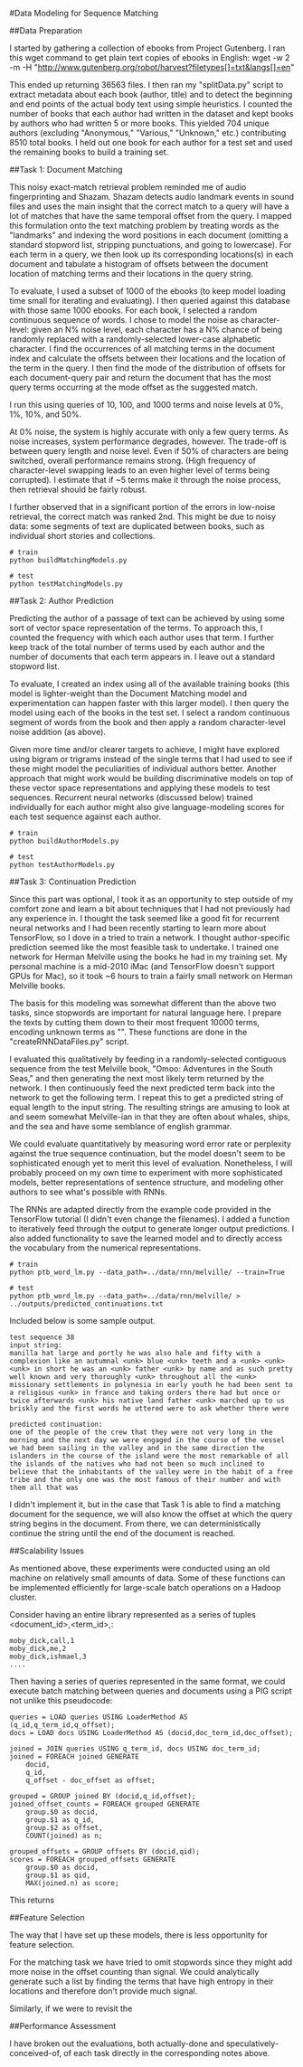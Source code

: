 #Data Modeling for Sequence Matching

##Data Preparation

I started by gathering a collection of ebooks from Project Gutenberg. I ran this wget command to get plain text copies of ebooks in English:
wget -w 2 -m -H "http://www.gutenberg.org/robot/harvest?filetypes[]=txt&langs[]=en"

This ended up returning 36563 files. I then ran my "splitData.py" script to extract metadata about each book (author, title) and to detect the beginning and end points of the actual body text using simple heuristics. I counted the number of books that each author had written in the dataset and kept books by authors who had written 5 or more books. This yielded 704 unique authors (excluding "Anonymous," "Various," "Unknown," etc.) contributing 8510 total books. I held out one book for each author for a test set and used the remaining books to build a training set.


##Task 1: Document Matching

This noisy exact-match retrieval problem reminded me of audio fingerprinting and Shazam. Shazam detects audio landmark events in sound files and uses the main insight that the correct match to a query will have a lot of matches that have the same temporal offset from the query. I mapped this formulation onto the text matching problem by treating words as the "landmarks" and indexing the word positions in each document (omitting a standard stopword list, stripping punctuations, and going to lowercase). For each term in a query, we then look up its corresponding locations(s) in each document and tabulate a histogram of offsets between the document location of matching terms and their locations in the query string.

To evaluate, I used a subset of 1000 of the ebooks (to keep model loading time small for iterating and evaluating). I then queried against this database with those same 1000 ebooks. For each book, I selected a random continuous sequence of words. I chose to model the noise as character-level: given an N% noise level, each character has a N% chance of being randomly replaced with a randomly-selected lower-case alphabetic character. I find the occurrences of all matching terms in the document index and calculate the offsets between their locations and the location of the term in the query. I then find the mode of the distribution of offsets for each document-query pair and return the document that has the most query terms occurring at the mode offset as the suggested match.

I run this using queries of 10, 100, and 1000 terms and noise levels at 0%, 1%, 10%, and 50%.

At 0% noise, the system is highly accurate with only a few query terms. As noise increases, system performance degrades, however. The trade-off is between query length and noise level. Even if 50% of characters are being switched, overall performance remains strong. (High frequency of character-level swapping leads to an even higher level of terms being corrupted). I estimate that if ~5 terms make it through the noise process, then retrieval should be fairly robust.

I further observed that in a significant portion of the errors in low-noise retrieval, the correct match was ranked 2nd. This might be due to noisy data: some segments of text are duplicated between books, such as individual short stories and collections.

```
# train
python buildMatchingModels.py

# test
python testMatchingModels.py
```

##Task 2: Author Prediction

Predicting the author of a passage of text can be achieved by using some sort of vector space representation of the terms. To approach this, I counted the frequency with which each author uses that term. I further keep track of the total number of terms used by each author and the number of documents that each term appears in. I leave out a standard stopword list.

To evaluate, I created an index using all of the available training books (this model is lighter-weight than the Document Matching model and experimentation can happen faster with this larger model). I then query the model using each of the books in the test set. I select a random continuous segment of words from the book and then apply a random character-level noise addition (as above).

Given more time and/or clearer targets to achieve, I might have explored using bigram or trigrams instead of the single terms that I had used to see if these might model the peculiarities of individual authors better. Another approach that might work would be building discriminative models on top of these vector space representations and applying these models to test sequences. Recurrent neural networks (discussed below) trained individually for each author might also give language-modeling scores for each test sequence against each author.

```
# train
python buildAuthorModels.py

# test
python testAuthorModels.py
```


##Task 3: Continuation Prediction

Since this part was optional, I took it as an opportunity to step outside of my comfort zone and learn a bit about techniques that I had not previously had any experience in. I thought the task seemed like a good fit for recurrent neural networks and I had been recently starting to learn more about TensorFlow, so I dove in a tried to train a network. I thought author-specific prediction seemed like the most feasible task to undertake. I trained one network for Herman Melville using the books he had in my training set. My personal machine is a mid-2010 iMac (and TensorFlow doesn't support GPUs for Mac), so it took ~6 hours to train a fairly small network on Herman Melville books. 

The basis for this modeling was somewhat different than the above two tasks, since stopwords are important for natural language here. I prepare the texts by cutting them down to their most frequent 10000 terms, encoding unknown terms as "<unk>". These functions are done in the "createRNNDataFiles.py" script.

I evaluated this qualitatively by feeding in a randomly-selected contiguous sequence from the test Melville book, "Omoo: Adventures in the South Seas," and then generating the next most likely term returned by the network. I then continuously feed the next predicted term back into the network to get the following term. I repeat this to get a predicted string of equal length to the input string. The resulting strings are amusing to look at and seem somewhat Melville-ian in that they are often about whales, ships, and the sea and have some semblance of english grammar.

We could evaluate quantitatively by measuring word error rate or perplexity against the true sequence continuation, but the model doesn't seem to be sophisticated enough yet to merit this level of evaluation. Nonetheless, I will probably proceed on my own time to experiment with more sophisticated models, better representations of sentence structure, and modeling other authors to see what's possible with RNNs.

The RNNs are adapted directly from the example code provided in the TensorFlow tutorial (I didn't even change the filenames). I added a function to iteratively feed through the output to generate longer output predictions. I also added functionality to save the learned model and to directly access the vocabulary from the numerical representations.

```
# train
python ptb_word_lm.py --data_path=../data/rnn/melville/ --train=True

# test
python ptb_word_lm.py --data_path=../data/rnn/melville/ > ../outputs/predicted_continuations.txt
```

Included below is some sample output.

```
test sequence 38
input string:
manilla hat large and portly he was also hale and fifty with a complexion like an autumnal <unk> blue <unk> teeth and a <unk> <unk> <unk> in short he was an <unk> father <unk> by name and as such pretty well known and very thoroughly <unk> throughout all the <unk> missionary settlements in polynesia in early youth he had been sent to a religious <unk> in france and taking orders there had but once or twice afterwards <unk> his native land father <unk> marched up to us briskly and the first words he uttered were to ask whether there were

predicted continuation:
one of the people of the crew that they were not very long in the morning and the next day we were engaged in the course of the vessel we had been sailing in the valley and in the same direction the islanders in the course of the island were the most remarkable of all the islands of the natives who had not been so much inclined to believe that the inhabitants of the valley were in the habit of a free tribe and the only one was the most famous of their number and with them all that was 
```

I didn't implement it, but in the case that Task 1 is able to find a matching document for the sequence, we will also know the offset at which the query string begins in the document. From there, we can deterministically continue the string until the end of the document is reached.


##Scalability Issues

As mentioned above, these experiments were conducted using an old machine on relatively small amounts of data. Some of these functions can be implemented efficiently for large-scale batch operations on a Hadoop cluster.

Consider having an entire library represented as a series of tuples <document_id>,<term_id>,<position>:

```
moby_dick,call,1
moby_dick,me,2
moby_dick,ishmael,3
....
```
Then having a series of queries represented in the same format, we could execute batch matching between queries and documents using a PIG script not unlike this pseudocode:

```
queries = LOAD queries USING LoaderMethod AS (q_id,q_term_id,q_offset);
docs = LOAD docs USING LoaderMethod AS (docid,doc_term_id,doc_offset);

joined = JOIN queries USING q_term_id, docs USING doc_term_id;
joined = FOREACH joined GENERATE
	docid,
	q_id,
	q_offset - doc_offset as offset;

grouped = GROUP joined BY (docid,q_id,offset);
joined_offset_counts = FOREACH grouped GENERATE
	group.$0 as docid,
	group.$1 as q_id,
	group.$2 as offset,
	COUNT(joined) as n;

grouped_offsets = GROUP offsets BY (docid,qid);
scores = FOREACH grouped_offsets GENERATE
	group.$0 as docid,
	group.$1 as qid,
	MAX(joined.n) as score;
```	

This returns


##Feature Selection

The way that I have set up these models, there is less opportunity for feature selection. 

For the matching task we have tried to omit stopwords since they might add more noise in the offset counting than signal. We could analytically generate such a list by finding the terms that have high entropy in their locations and therefore don't provide much signal.

Similarly, if we were to revisit the 


##Performance Assessment

I have broken out the evaluations, both actually-done and speculatively-conceived-of, of each task directly in the corresponding notes above.

